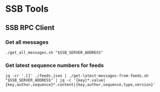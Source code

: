 # SSB Tools

## SSB RPC Client

### Get all messages
```shell
./get_all_messages.sh "$SSB_SERVER_ADDRESS"
```
### Get latest sequence numbers for feeds
```shell
jq -cr '.[]' ./feeds.json | ./get-latest-messages-from-feeds.sh "$SSB_SERVER_ADDRESS" | jq -c '{key}*.value|{key,author,sequence}*.content|{key,author,sequence,type,version}'
```